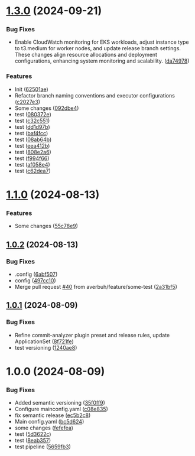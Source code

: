# [1.3.0](https://github.com/averbuh/UniProject/compare/v1.2.3...v1.3.0) (2024-09-21)


### Bug Fixes

* Enable CloudWatch monitoring for EKS workloads, adjust instance type to t3.medium for worker nodes, and update release branch settings. These changes align resource allocations and deployment configurations, enhancing system monitoring and scalability. ([da74978](https://github.com/averbuh/UniProject/commit/da749782cd4d13c1cc3c34b6e85e29ee406c6094))


### Features

* Init ([62501ae](https://github.com/averbuh/UniProject/commit/62501aeb6aa0082a21d068ffdc321801aefc2ad1))
* Refactor branch naming conventions and executor configurations ([c2027e3](https://github.com/averbuh/UniProject/commit/c2027e35a4e2787f28fe181bc6a19b5c1734f523))
* Some changes ([092dbe4](https://github.com/averbuh/UniProject/commit/092dbe410f04da5c68fcdc2668e37cc978e7b559))
* test ([080372e](https://github.com/averbuh/UniProject/commit/080372eaa6589bbd1e173092dc053260c251fcf8))
* test ([c32c551](https://github.com/averbuh/UniProject/commit/c32c5515010bc506cf1e6b6ac1db0dda8816bb3b))
* test ([dd1d97b](https://github.com/averbuh/UniProject/commit/dd1d97b6c3314ffdd2da47532393ea2c09aaff79))
* test ([baf4fcc](https://github.com/averbuh/UniProject/commit/baf4fccdc102b036fee8b371e09ea60e5c11ed22))
* test ([08ab64b](https://github.com/averbuh/UniProject/commit/08ab64bcb698fd461dfdca5fa2206632390912e5))
* test ([eea412b](https://github.com/averbuh/UniProject/commit/eea412b37812b6eee429bed366037c4951d6e06c))
* test ([808e2a6](https://github.com/averbuh/UniProject/commit/808e2a6900cd22e1e0b09e8bee03d13e94bef456))
* test ([f994f66](https://github.com/averbuh/UniProject/commit/f994f6670a8d4c6f3f441c17fcf2bd15f22adfff))
* test ([af058e4](https://github.com/averbuh/UniProject/commit/af058e4ba9ba7633ae9971c2351a153e77071bcf))
* test ([c62dea7](https://github.com/averbuh/UniProject/commit/c62dea7d6293612277c958a8f93fdbfa3c10a752))

# [1.1.0](https://github.com/averbuh/UniProject/compare/v1.0.2...v1.1.0) (2024-08-13)


### Features

* Some changes ([55c78e9](https://github.com/averbuh/UniProject/commit/55c78e98a0cd8307f90d983a91bb294950e4e3eb))

## [1.0.2](https://github.com/averbuh/UniProject/compare/v1.0.1...v1.0.2) (2024-08-13)


### Bug Fixes

* .config ([6abf507](https://github.com/averbuh/UniProject/commit/6abf50704b011bff485847e8680d86992c08d22e))
* config ([497cc10](https://github.com/averbuh/UniProject/commit/497cc10c32df4953b16ff0496549d27e3915f2d3))
* Merge pull request [#40](https://github.com/averbuh/UniProject/issues/40) from averbuh/feature/some-test ([2a31bf5](https://github.com/averbuh/UniProject/commit/2a31bf5efd107616e8a029f8d9a8cd26d2de7ed3))

## [1.0.1](https://github.com/averbuh/UniProject/compare/v1.0.0...v1.0.1) (2024-08-09)


### Bug Fixes

* Refine commit-analyzer plugin preset and release rules, update ApplicationSet ([8f721fe](https://github.com/averbuh/UniProject/commit/8f721fe1458ec9fa181d01390a1da6f3d5e5f578))
* test versioning ([1240ae8](https://github.com/averbuh/UniProject/commit/1240ae84672cbcb3eeb60f25315dd183e11b33f8))

# 1.0.0 (2024-08-09)


### Bug Fixes

* Added semantic versioning ([35f0ff9](https://github.com/averbuh/UniProject/commit/35f0ff98cd6cdaadc62f720251288a9bc10d1b7c))
* Configure mainconfig.yaml ([c08e835](https://github.com/averbuh/UniProject/commit/c08e83559b08717458552fb856f884ee2796a0dd))
* fix semantic release ([ec5b2c8](https://github.com/averbuh/UniProject/commit/ec5b2c87d190050cf6a21f114cd2e7aa455ba3b1))
* Main config.yaml ([bc5d624](https://github.com/averbuh/UniProject/commit/bc5d6244dd1d1954e9c02d65e35025d53d3d7ef2))
* some changes ([fefefea](https://github.com/averbuh/UniProject/commit/fefefea5cec437a934b4c96e81ad7a94bb829eff))
* test ([5d3622c](https://github.com/averbuh/UniProject/commit/5d3622c7b5416ea488de6cc5c78985e04d25445a))
* test ([8eab357](https://github.com/averbuh/UniProject/commit/8eab357b49b4f2b0d0d8aa5c42a252ef227b950a))
* test pipeline ([5659fb3](https://github.com/averbuh/UniProject/commit/5659fb385d4e8378535ef79818968167a70f008b))
